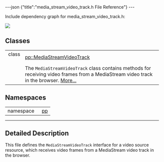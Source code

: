 ---json {"title":"media\_stream\_video\_track.h File Reference"} ---

Include dependency graph for media\_stream\_video\_track.h:

![](/docs/native-client/pepper_beta/cpp/media__stream__video__track_8h__incl.png)

Classes
-------

<table><tbody><tr class="odd"><td style="text-align: right;">class  </td><td><a href="/docs/native-client/pepper_beta/cpp/classpp_1_1_media_stream_video_track/" class="el">pp::MediaStreamVideoTrack</a></td></tr><tr class="even"><td style="text-align: right;"> </td><td>The <code>MediaStreamVideoTrack</code> class contains methods for receiving video frames from a MediaStream video track in the browser. <a href="/docs/native-client/pepper_beta/cpp/classpp_1_1_media_stream_video_track#details">More...</a><br />
</td></tr></tbody></table>

Namespaces
----------

<table><tbody><tr class="odd"><td style="text-align: right;">namespace  </td><td><a href="/docs/native-client/pepper_beta/cpp/namespacepp/" class="el">pp</a></td></tr></tbody></table>

------------------------------------------------------------------------

<span id="details" class="anchor" style="margin: 0;"></span>

Detailed Description
--------------------

This file defines the `MediaStreamVideoTrack` interface for a video source resource, which receives video frames from a MediaStream video track in the browser.

